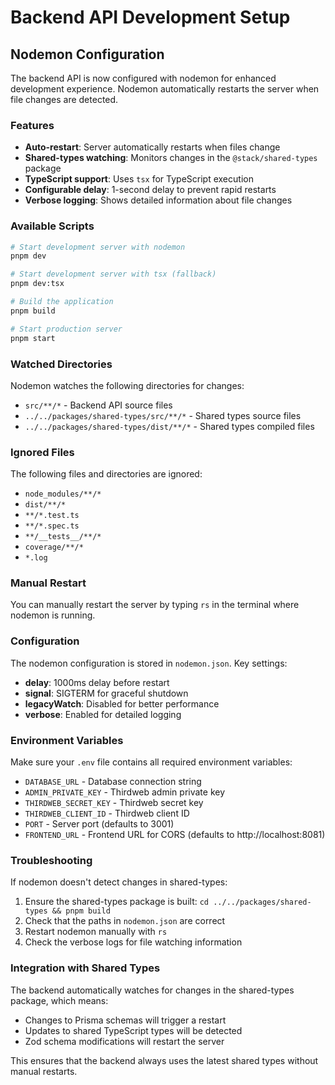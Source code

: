# Backend API Development Setup

## Nodemon Configuration

The backend API is now configured with nodemon for enhanced development experience. Nodemon automatically restarts the server when file changes are detected.

### Features

- **Auto-restart**: Server automatically restarts when files change
- **Shared-types watching**: Monitors changes in the `@stack/shared-types` package
- **TypeScript support**: Uses `tsx` for TypeScript execution
- **Configurable delay**: 1-second delay to prevent rapid restarts
- **Verbose logging**: Shows detailed information about file changes

### Available Scripts

```bash
# Start development server with nodemon
pnpm dev

# Start development server with tsx (fallback)
pnpm dev:tsx

# Build the application
pnpm build

# Start production server
pnpm start
```

### Watched Directories

Nodemon watches the following directories for changes:

- `src/**/*` - Backend API source files
- `../../packages/shared-types/src/**/*` - Shared types source files
- `../../packages/shared-types/dist/**/*` - Shared types compiled files

### Ignored Files

The following files and directories are ignored:

- `node_modules/**/*`
- `dist/**/*`
- `**/*.test.ts`
- `**/*.spec.ts`
- `**/__tests__/**/*`
- `coverage/**/*`
- `*.log`

### Manual Restart

You can manually restart the server by typing `rs` in the terminal where nodemon is running.

### Configuration

The nodemon configuration is stored in `nodemon.json`. Key settings:

- **delay**: 1000ms delay before restart
- **signal**: SIGTERM for graceful shutdown
- **legacyWatch**: Disabled for better performance
- **verbose**: Enabled for detailed logging

### Environment Variables

Make sure your `.env` file contains all required environment variables:

- `DATABASE_URL` - Database connection string
- `ADMIN_PRIVATE_KEY` - Thirdweb admin private key
- `THIRDWEB_SECRET_KEY` - Thirdweb secret key
- `THIRDWEB_CLIENT_ID` - Thirdweb client ID
- `PORT` - Server port (defaults to 3001)
- `FRONTEND_URL` - Frontend URL for CORS (defaults to http://localhost:8081)

### Troubleshooting

If nodemon doesn't detect changes in shared-types:

1. Ensure the shared-types package is built: `cd ../../packages/shared-types && pnpm build`
2. Check that the paths in `nodemon.json` are correct
3. Restart nodemon manually with `rs`
4. Check the verbose logs for file watching information

### Integration with Shared Types

The backend automatically watches for changes in the shared-types package, which means:

- Changes to Prisma schemas will trigger a restart
- Updates to shared TypeScript types will be detected
- Zod schema modifications will restart the server

This ensures that the backend always uses the latest shared types without manual restarts.